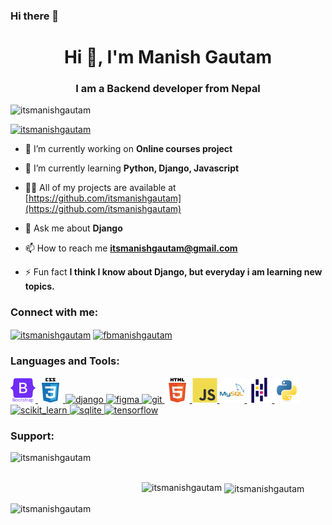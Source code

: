### Hi there 👋
<h1 align="center">Hi 👋, I'm Manish Gautam</h1>
<h3 align="center">I am a Backend developer from Nepal</h3>

<p align="left"> <img src="https://komarev.com/ghpvc/?username=itsmanishgautam&label=Profile%20views&color=0e75b6&style=flat" alt="itsmanishgautam" /> </p>

<p align="left"> <a href="https://github.com/ryo-ma/github-profile-trophy"><img src="https://github-profile-trophy.vercel.app/?username=itsmanishgautam" alt="itsmanishgautam" /></a> </p>

- 🔭 I’m currently working on **Online courses project**

- 🌱 I’m currently learning **Python, Django, Javascript**

- 👨‍💻 All of my projects are available at [https://github.com/itsmanishgautam](https://github.com/itsmanishgautam)

- 💬 Ask me about **Django**

- 📫 How to reach me **itsmanishgautam@gmail.com**

- ⚡ Fun fact **I think I know about Django, but everyday i am learning new topics.**

<h3 align="left">Connect with me:</h3>
<p align="left">
<a href="https://linkedin.com/in/itsmanishgautam" target="blank"><img align="center" src="https://raw.githubusercontent.com/rahuldkjain/github-profile-readme-generator/master/src/images/icons/Social/linked-in-alt.svg" alt="itsmanishgautam" height="30" width="40" /></a>
<a href="https://fb.com/fbmanishgautam" target="blank"><img align="center" src="https://raw.githubusercontent.com/rahuldkjain/github-profile-readme-generator/master/src/images/icons/Social/facebook.svg" alt="fbmanishgautam" height="30" width="40" /></a>
</p>

<h3 align="left">Languages and Tools:</h3>
<p align="left"> <a href="https://getbootstrap.com" target="_blank" rel="noreferrer"> <img src="https://raw.githubusercontent.com/devicons/devicon/master/icons/bootstrap/bootstrap-plain-wordmark.svg" alt="bootstrap" width="40" height="40"/> </a> <a href="https://www.w3schools.com/css/" target="_blank" rel="noreferrer"> <img src="https://raw.githubusercontent.com/devicons/devicon/master/icons/css3/css3-original-wordmark.svg" alt="css3" width="40" height="40"/> </a> <a href="https://www.djangoproject.com/" target="_blank" rel="noreferrer"> <img src="https://cdn.worldvectorlogo.com/logos/django.svg" alt="django" width="40" height="40"/> </a> <a href="https://www.figma.com/" target="_blank" rel="noreferrer"> <img src="https://www.vectorlogo.zone/logos/figma/figma-icon.svg" alt="figma" width="40" height="40"/> </a> <a href="https://git-scm.com/" target="_blank" rel="noreferrer"> <img src="https://www.vectorlogo.zone/logos/git-scm/git-scm-icon.svg" alt="git" width="40" height="40"/> </a> <a href="https://www.w3.org/html/" target="_blank" rel="noreferrer"> <img src="https://raw.githubusercontent.com/devicons/devicon/master/icons/html5/html5-original-wordmark.svg" alt="html5" width="40" height="40"/> </a> <a href="https://developer.mozilla.org/en-US/docs/Web/JavaScript" target="_blank" rel="noreferrer"> <img src="https://raw.githubusercontent.com/devicons/devicon/master/icons/javascript/javascript-original.svg" alt="javascript" width="40" height="40"/> </a> <a href="https://www.mysql.com/" target="_blank" rel="noreferrer"> <img src="https://raw.githubusercontent.com/devicons/devicon/master/icons/mysql/mysql-original-wordmark.svg" alt="mysql" width="40" height="40"/> </a> <a href="https://pandas.pydata.org/" target="_blank" rel="noreferrer"> <img src="https://raw.githubusercontent.com/devicons/devicon/2ae2a900d2f041da66e950e4d48052658d850630/icons/pandas/pandas-original.svg" alt="pandas" width="40" height="40"/> </a> <a href="https://www.python.org" target="_blank" rel="noreferrer"> <img src="https://raw.githubusercontent.com/devicons/devicon/master/icons/python/python-original.svg" alt="python" width="40" height="40"/> </a> <a href="https://scikit-learn.org/" target="_blank" rel="noreferrer"> <img src="https://upload.wikimedia.org/wikipedia/commons/0/05/Scikit_learn_logo_small.svg" alt="scikit_learn" width="40" height="40"/> </a> <a href="https://www.sqlite.org/" target="_blank" rel="noreferrer"> <img src="https://www.vectorlogo.zone/logos/sqlite/sqlite-icon.svg" alt="sqlite" width="40" height="40"/> </a> <a href="https://www.tensorflow.org" target="_blank" rel="noreferrer"> <img src="https://www.vectorlogo.zone/logos/tensorflow/tensorflow-icon.svg" alt="tensorflow" width="40" height="40"/> </a> </p>

<h3 align="left">Support:</h3>
<p><a href="https://www.buymeacoffee.com/itsmanishgautam"> <img align="left" src="https://cdn.buymeacoffee.com/buttons/v2/default-yellow.png" height="50" width="210" alt="itsmanishgautam" /></a></p><br><br>

<p><img align="left" src="https://github-readme-stats.vercel.app/api/top-langs?username=itsmanishgautam&show_icons=true&locale=en&layout=compact" alt="itsmanishgautam" /></p>

<p>&nbsp;<img align="center" src="https://github-readme-stats.vercel.app/api?username=itsmanishgautam&show_icons=true&locale=en" alt="itsmanishgautam" /></p>

<p><img align="center" src="https://github-readme-streak-stats.herokuapp.com/?user=itsmanishgautam&" alt="itsmanishgautam" /></p>

